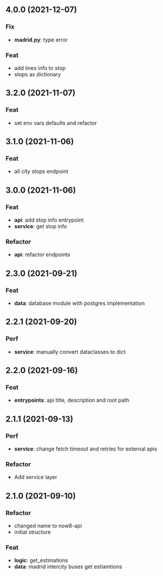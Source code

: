 ## 4.0.0 (2021-12-07)

### Fix

- **madrid.py**: type error

### Feat

- add lines info to stop
- stops as dictionary

## 3.2.0 (2021-11-07)

### Feat

- set env vars defaults and refactor

## 3.1.0 (2021-11-06)

### Feat

- all city stops endpoint

## 3.0.0 (2021-11-06)

### Feat

- **api**: add stop info entrypoint
- **service**: get stop info

### Refactor

- **api**: refactor endpoints

## 2.3.0 (2021-09-21)

### Feat

- **data**: database module with postgres implementation

## 2.2.1 (2021-09-20)

### Perf

- **service**: manually convert dataclasses to dict

## 2.2.0 (2021-09-16)

### Feat

- **entrypoints**: api title, description and root path

## 2.1.1 (2021-09-13)

### Perf

- **service**: change fetch timeout and retries for external apis

### Refactor

- Add service layer

## 2.1.0 (2021-09-10)

### Refactor

- changed name to now8-api
- initial structure

### Feat

- **logic**: get_estimations
- **data**: madrid intercity buses get estiamtions

